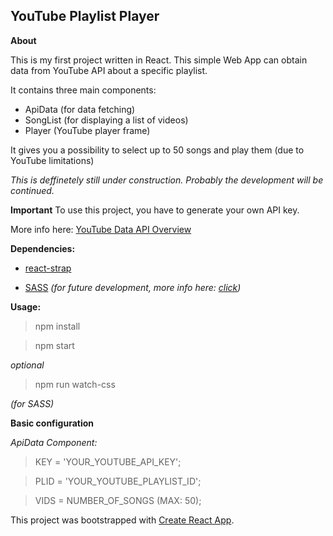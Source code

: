 ## YouTube Playlist Player

**About**

This is my first project written in React.
This simple Web App can obtain data from YouTube API about a specific playlist.

It contains three main components:

- ApiData (for data fetching) 
- SongList (for displaying a list of videos)
- Player (YouTube player frame)

It gives you a possibility to select up to 50 songs and play them (due to YouTube limitations)

*This is deffinetely still under construction.
Probably the development will be continued.*

**Important**
To use this project, you have to generate your own API key. 

More info here:
[YouTube Data API Overview](https://developers.google.com/youtube/v3/getting-started)


**Dependencies:**

- [react-strap](https://reactstrap.github.io)

- [SASS](https://sass-lang.com/)
*(for future development, more info here: [click](https://github.com/facebook/create-react-app/blob/master/packages/react-scripts/template/README.md#adding-a-css-preprocessor-sass-less-etc))*

**Usage:**

> npm install

> npm start

*optional*

> npm run watch-css

*(for SASS)*

**Basic configuration**

*ApiData Component:*

> KEY = 'YOUR_YOUTUBE_API_KEY';

> PLID = 'YOUR_YOUTUBE_PLAYLIST_ID';

> VIDS = NUMBER_OF_SONGS (MAX: 50);



This project was bootstrapped with [Create React App](https://github.com/facebook/create-react-app).